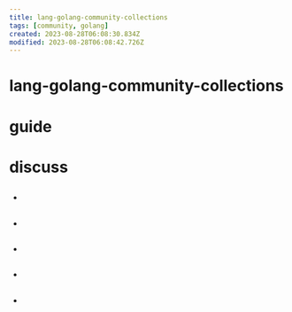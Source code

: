 ```yaml
---
title: lang-golang-community-collections
tags: [community, golang]
created: 2023-08-28T06:08:30.834Z
modified: 2023-08-28T06:08:42.726Z
---
```


# lang-golang-community-collections

# guide

# discuss
- ## 

- ## 

- ## 

- ## 

- ## 
